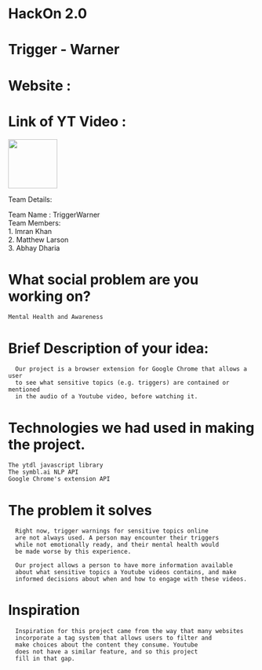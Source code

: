 <h1> HackOn 2.0 </h1>

# Trigger - Warner

# Website : #
# Link of YT Video : #

<p>
      <img src="https://github.com/Iamtripathisatyam/iamtripathisatyam/blob/master/Content/Bar.gif" width="100px" height="100px">
 </p>

Team Details: <br>

Team Name : TriggerWarner<br>
Team Members:<br>
      1. Imran Khan<br>
      2. Matthew Larson<br>
      3. Abhay Dharia<br>

# What social problem are you working on?
    Mental Health and Awareness

# Brief Description of your idea:
      Our project is a browser extension for Google Chrome that allows a user
      to see what sensitive topics (e.g. triggers) are contained or mentioned
      in the audio of a Youtube video, before watching it.

# Technologies we had used in making the project.
    The ytdl javascript library
    The symbl.ai NLP API
    Google Chrome's extension API

# The problem it solves
      Right now, trigger warnings for sensitive topics online
      are not always used. A person may encounter their triggers
      while not emotionally ready, and their mental health would
      be made worse by this experience.
      
      Our project allows a person to have more information available
      about what sensitive topics a Youtube videos contains, and make
      informed decisions about when and how to engage with these videos. 
      
# Inspiration
      Inspiration for this project came from the way that many websites
      incorporate a tag system that allows users to filter and
      make choices about the content they consume. Youtube
      does not have a similar feature, and so this project
      fill in that gap.
      


